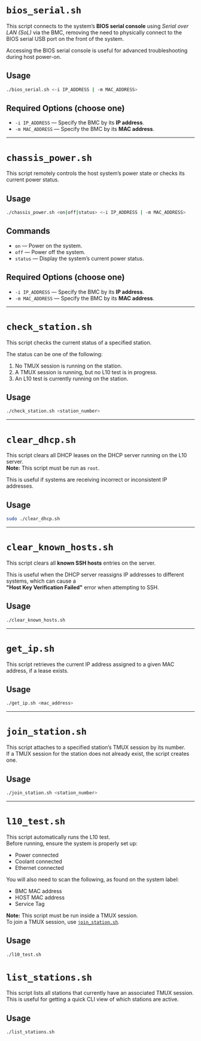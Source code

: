 
# `bios_serial.sh`

This script connects to the system’s **BIOS serial console** using *Serial over LAN (SoL)* via the BMC, removing the need to physically connect to the BIOS serial USB port on the front of the system.  

Accessing the BIOS serial console is useful for advanced troubleshooting during host power-on.

## Usage

```bash
./bios_serial.sh <-i IP_ADDRESS | -m MAC_ADDRESS>
```

## Required Options (choose one)

- `-i IP_ADDRESS` — Specify the BMC by its **IP address**.
- `-m MAC_ADDRESS` — Specify the BMC by its **MAC address**.

---

# `chassis_power.sh`

This script remotely controls the host system’s power state or checks its current power status.

## Usage

```bash
./chassis_power.sh <on|off|status> <-i IP_ADDRESS | -m MAC_ADDRESS>
```

## Commands
- `on` — Power on the system.
- `off` — Power off the system.
- `status` — Display the system’s current power status.
  
## Required Options (choose one)

- `-i IP_ADDRESS` — Specify the BMC by its **IP address**.
- `-m MAC_ADDRESS` — Specify the BMC by its **MAC address**.

---

# `check_station.sh`

This script checks the current status of a specified station.

The status can be one of the following:
1. No TMUX session is running on the station.
2. A TMUX session is running, but no L10 test is in progress.
3. An L10 test is currently running on the station.

## Usage

```bash
./check_station.sh <station_number>
```

---

# `clear_dhcp.sh`

This script clears all DHCP leases on the DHCP server running on the L10 server.  
**Note:** This script must be run as `root`.

This is useful if systems are receiving incorrect or inconsistent IP addresses.

## Usage

```bash
sudo ./clear_dhcp.sh
```

---

# `clear_known_hosts.sh`

This script clears all **known SSH hosts** entries on the server.

This is useful when the DHCP server reassigns IP addresses to different systems, which can cause a  
**"Host Key Verification Failed"** error when attempting to SSH.

## Usage

```bash
./clear_known_hosts.sh
```

---

# `get_ip.sh`

This script retrieves the current IP address assigned to a given MAC address, if a lease exists.

## Usage

```bash
./get_ip.sh <mac_address>
```

---

# `join_station.sh`

This script attaches to a specified station’s TMUX session by its number.  
If a TMUX session for the station does not already exist, the script creates one.

## Usage

```bash
./join_station.sh <station_number>
```

---

# `l10_test.sh`

This script automatically runs the L10 test.  
Before running, ensure the system is properly set up:
- Power connected
- Coolant connected
- Ethernet connected

You will also need to scan the following, as found on the system label:
- BMC MAC address
- HOST MAC address
- Service Tag

**Note:** This script must be run inside a TMUX session.  
To join a TMUX session, use [`join_station.sh`](#join_stationsh).

## Usage

```bash
./l10_test.sh
```

# `list_stations.sh`

This script lists all stations that currently have an associated TMUX session.  
This is useful for getting a quick CLI view of which stations are active.

## Usage

```bash
./list_stations.sh
```


